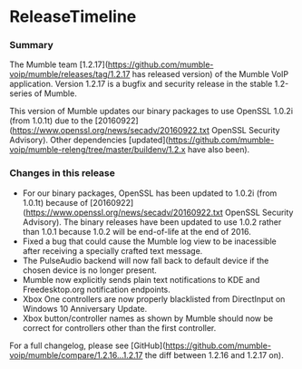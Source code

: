 # ReleaseTimeline
<!-- I derived the content of this page from the 1.2.17 release blog post: http://blog.mumble.info/mumble-1-2-17/ -->
### Summary 
The Mumble team  [1.2.17](https://github.com/mumble-voip/mumble/releases/tag/1.2.17 has released version) of the Mumble VoIP application. Version 1.2.17 is a bugfix and security release in the stable 1.2-series of Mumble.

This version of Mumble updates our binary packages to use OpenSSL 1.0.2i (from 1.0.1t) due to the  [20160922](https://www.openssl.org/news/secadv/20160922.txt OpenSSL Security Advisory). Other dependencies  [updated](https://github.com/mumble-voip/mumble-releng/tree/master/buildenv/1.2.x have also been).

### Changes in this release 
* For our binary packages, OpenSSL has been updated to 1.0.2i (from 1.0.1t) because of  [20160922](https://www.openssl.org/news/secadv/20160922.txt OpenSSL Security Advisory). The binary releases have been updated to use 1.0.2 rather than 1.0.1 because 1.0.2 will be end-of-life at the end of 2016.
* Fixed a bug that could cause the Mumble log view to be inacessible after receiving a specially crafted text message.
* The PulseAudio backend will now fall back to default device if the chosen device is no longer present.
* Mumble now explicitly sends plain text notifications to KDE and Freedesktop.org notification endpoints.
* Xbox One controllers are now properly blacklisted from DirectInput on Windows 10 Anniversary Update.
* Xbox button/controller names as shown by Mumble should now be correct for controllers other than the first controller.

For a full changelog, please see  [GitHub](https://github.com/mumble-voip/mumble/compare/1.2.16...1.2.17 the diff between 1.2.16 and 1.2.17 on).


